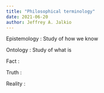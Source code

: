 ```yaml
---
title: "Philosophical terminology"
date: 2021-06-20
author: Jeffrey A. Jalkio
---
```


Epistemology
: Study of how we know

Ontology
: Study of what is

Fact
:

Truth
:

Reality
:

